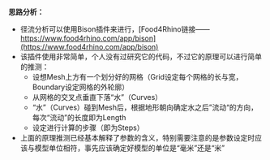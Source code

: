 **思路分析：**

- 径流分析可以使用Bison插件来进行，[Food4Rhino链接——https://www.food4rhino.com/app/bison](https://www.food4rhino.com/app/bison)
- 该插件使用非常简单，个人没有过研究它的代码，不过它的原理可以进行简单的推测：
  - 设想Mesh上方有一个划分好的网格（Grid设定每个网格的长与宽，Boundary设定网格的外轮廓）
  - 从网格的交叉点垂直下落“水”（Curves）
  - “水”（Curves）碰到Mesh后，根据地形朝向确定水之后”流动“的方向，每次“流动”的长度即为Length
  - 设定进行计算的步骤（即为Steps）
- 上面的原理推测已经基本解释了参数的含义，特别需要注意的是参数设定时应该与模型单位相符，事先应该确定好模型的单位是“毫米”还是“米”
